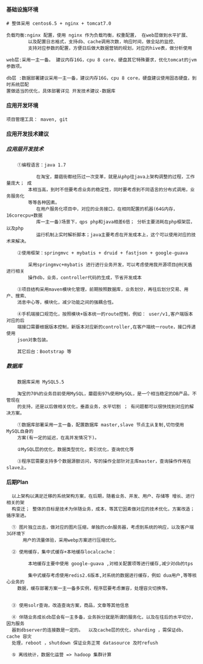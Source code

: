 
#### 基础设施环境

	# 整体采用 centos6.5 + nginx + tomcat7.0 
	
	负载均衡:nginx 配置，使用 nginx 作为负载均衡，权重配置， 在web层做到水平扩展、
			以及配置日志格式，支持db、cache调用次数，响应时间，做全站的监控、
			支持对应参数的配置，方便日后做大数据营销的规划，对应的hive表，做分析使用
	
	web层:采用一主一备。 建议内存16G，cpu 8 core，硬盘其它特殊要求，优化tomcat的jvm参数项。
	
	db层 :数据部署建议采用一主一备，建议内存16G，cpu 8 core，硬盘建议使用固态硬盘，到时系统层配
	置做适当的优化，具体部署详见 开发技术建议-数据库
	       

#### 应用开发环境


	项目管理工具： maven, git


#### 应用开发技术建议

#####  应用层开发技术
	
		①编程语言：java 1.7 
		
			   在淘宝，蘑菇街都经历过一次变革，就是从php往java上架构调整的过程，工作量庞大； 成
			本相当高，到时不但要考虑业务的稳定性，同时要考虑到不同语言的分布式调用，业务服务化
			等等各种因素。
			   在用户服务化项目中，对应的业务接口，在相同配置的机器(64G内存，16corecpu+数据
			   库一主一备)场景下，qps php和java相差6倍； 分析主要消耗在php框架层，以及php
			   运行机制上实时解析脚本；java主要考虑在开发成本上，这个可以使用对应的技术来解决。
		
		②使用框架：springmvc + mybatis + druid + fastjson + google-guava
		
			采用springmvc+mybatis 进行进行业务开发，可以考虑使用我开源项目@刑天盾 进行相关
			操作db，业务，controller代码的生成，节省开发成本
		
		③项目结构采用maven模块化管理，前期按照数据库，业务划分，再往后划分交易、用户、搜索、
		消息中心等，模块化，减少功能之间的强耦合性。
		
		④手机端接口规范化，按照模块+版本统一的route控制，例如： user/v1,客户端版本对应的后
		端接口需要根据版本控制，新版本对应新的controller,在客户端统一route，接口传递使用
		json对象包装。
		
		其它后台：Bootstrap 等


#####  数据库

		数据库采用 MySQL5.5 
		
		淘宝的70%的业务目前使用MySQL，蘑菇街97%使用MySQL，是一个相当稳定的DB产品，不管现在
		的支持，还是以后做相关优化，垂直业务，水平切割 ； 有问题都可以很快找到对应的解决方案。

	    ①数据库部署采用一主一备，配置数据库 master,slave 节点主从复制,切勿使用MySQL自身的
	    方案(有一定的延迟，在高并发情况下)。

		②MySQL层的优化，数据类型优化，索引优化，查询优化等
		
		③程序层需要支持多个数据源额访问，写的操作全部针对主库master，查询操作作用在slave上。

#### 后期Plan


	  以上架构以满足迁移的系统架构方案，在后期，随着业务、并发、用户、存储等 增长、进行相关的架
	  构变迁； 整体的目标是技术为伴随业务，成本，等其它因素做对应的技术优化，方案改造；循序渐进。
	  
	  ① 图片独立出去，做对应的图片压缩，单独的cdn服务器，考虑到系统的响应，以及客户端3G环境下
	  	  用户的流量体验，采用webp方案进行压缩优化。
	  
	  ② 使用缓存，集中式缓存+本地缓存localcache：
	  	
	  		本地缓存主要中使用 google-guava ,对相关配置项等进行缓存,减少对db的tps
	  		
	  		集中式缓存考虑使用redis2.6版本,对系统的数据进行缓存，例如 dua用户,等等核心业务的
	  	数据，缓存部署方案一主一备多实例，程序层要考虑兼容，处理容灾切换等。
	  		
	  		
	  ③ 使用solr查询，改造查询方案，商品，文章等其他信息
	  
	  ④ 伴随业务成长db层会有一主多备，业务拆分就是所谓的服务化，以及在往后的水平切分，因为服务
	  器到dbserver的连接数是一定的。  以及cache层的优化，sharding ，需保证db，cache 容灾
	  处理，reboot ，shutdown 保证业务正常 datasource 及时refush 
	  
	  ⑤ 离线统计，数据化运营 => hadoop 集群计算 
